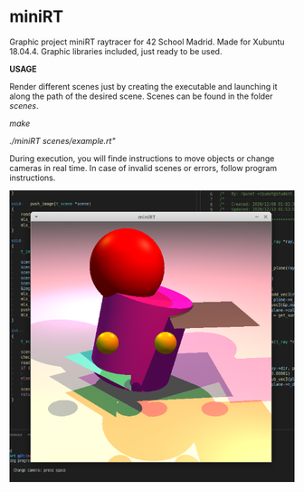 # miniRT
Graphic project miniRT raytracer for 42 School Madrid. Made for Xubuntu 18.04.4. Graphic libraries included, just ready to be used.

**USAGE**

Render different scenes just by creating the executable and launching it along the path of the desired scene. Scenes can be found in the folder *scenes*.

*make*

*./miniRT scenes/example.rt"*

During execution, you will finde instructions to move objects or change cameras in real time. In case of invalid scenes or errors, follow program instructions.

![Screenshot](scene.png) 
